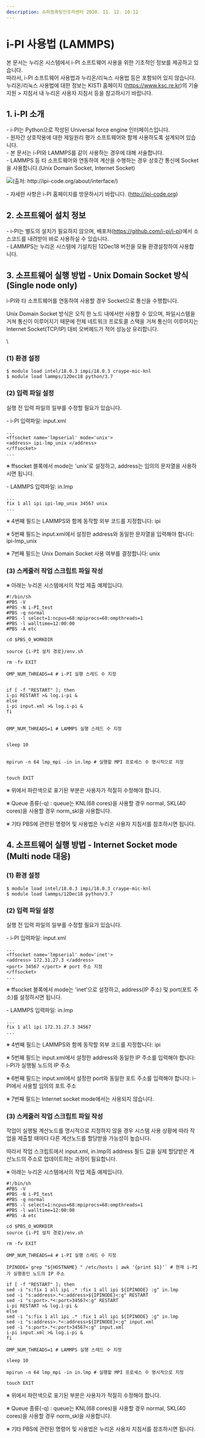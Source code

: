 ```yaml
---
description: 슈퍼컴퓨팅인프라센터 2020. 11. 12. 10:12
---
```


# i-PI 사용법 (LAMMPS)

본 문서는 누리온 시스템에서 i-PI 소프트웨어 사용을 위한 기초적인 정보를 제공하고 있습니다.\
따라서, i-PI 소프트웨어 사용법과 누리온/리눅스 사용법 등은 포함되어 있지 않습니다.\
누리온/리눅스 사용법에 대한 정보는 KISTI 홈페이지 (https://www.ksc.re.kr)의 기술지원 > 지침서 내 누리온 사용자 지침서 등을 참고하시기 바랍니다.

## **1. i-PI 소개**

\- i-PI는 Python으로 작성된 Universal force engine 인터페이스입니다.\
\- 원자간 상호작용에 대한 제일원리 평가 소프트웨어와 함께 사용하도록 설계되어 있습니다.\
\- 본 문서는 i-PI와 LAMMPS를 같이 사용하는 경우에 대해 서술합니다.\
\- LAMMPS 등 타 소프트웨어와 연동하여 계산을 수행하는 경우 상호간 통신에 Socket을 사용합니다.(Unix Domain Socket, Internet Socket)

![(출처: http://ipi-code.org/about/interface/)](../../.gitbook/assets/997BE64A5F9BBF541C.png)

\- 자세한 사항은 i-PI 홈페이지를 방문하시기 바랍니다. (http://ipi-code.org)



## **2. 소프트웨어 설치 정보**

\- i-PI는 별도의 설치가 필요하지 않으며, 배포처(https://github.com/i-pi/i-pi)에서 소스코드를 내려받아 바로 사용하실 수 있습니다.\
\- LAMMPS는 누리온 시스템에 기설치된 12Dec18 버전을 모듈 환경설정하여 사용합니다.



## **3. 소프트웨어 실행 방법 - Unix Domain Socket 방식 (Single node only)**

i-PI와 타 소프트웨어를 연동하여 사용할 경우 Socket으로 통신을 수행합니다.

Unix Domain Socket 방식은 오직 한 노드 내에서만 사용할 수 있으며, 파일시스템을 거쳐 통신이 이루어지기 때문에 전체 네트워크 프로토콜 스택을 거쳐 통신이 이루어지는 Internet Socket(TCP/IP) 대비 오버헤드가 적어 성능상 유리합니다.

\\

### **(1) 환경 설정**

```
$ module load intel/18.0.3 impi/18.0.3 craype-mic-knl
$ module load lammps/12Dec18 python/3.7
```

### **(2) 입력 파일 설정**

실행 전 입력 파일의 일부를 수정할 필요가 있습니다.

\- i-PI 입력파일: input.xml

```
...
<ffsocket name='lmpserial' mode='unix'>
<address> ipi-lmp_unix </address>
</ffsocket>
...
```

※ ffsocket 블록에서 mode는 'unix'로 설정하고, address는 임의의 문자열을 사용하시면 됩니다.



\- LAMMPS 입력파일: in.lmp

```
...
fix 1 all ipi ipi-lmp_unix 34567 unix
...
```

※ 4번째 필드는 LAMMPS와 함께 동작할 외부 코드를 지정합니다: ipi

※ 5번째 필드는 input.xml에서 설정한 address와 동일한 문자열을 입력해야 합니다: ipi-lmp\_unix

※ 7번째 필드는 Unix Domain Socket 사용 여부를 결정합니다: unix



### **(3) 스케줄러 작업 스크립트 파일 작성**

※ 아래는 누리온 시스템에서의 작업 제출 예제입니다.

```
#!/bin/sh
#PBS -V
#PBS -N i-PI_test
#PBS -q normal
#PBS -l select=1:ncpus=68:mpiprocs=68:ompthreads=1
#PBS -l walltime=12:00:00
#PBS -A etc

cd $PBS_O_WORKDIR

source {i-PI 설치 경로}/env.sh

rm -fv EXIT

OMP_NUM_THREADS=4 # i-PI 실행 스레드 수 지정


if [ -f "RESTART" ]; then
i-pi RESTART >& log.i-pi &
else
i-pi input.xml >& log.i-pi &
fi


OMP_NUM_THREADS=1 # LAMMPS 실행 스레드 수 지정


sleep 10


mpirun -n 64 lmp_mpi -in in.lmp # 실행할 MPI 프로세스 수 명시적으로 지정


touch EXIT

```

※ 위에서 파란색으로 표기된 부분은 사용자가 적절히 수정해야 합니다.

※ Queue 종류(-q) : queue는 KNL(68 cores)을 사용할 경우 normal, SKL(40 cores)을 사용할 경우 norm\_skl을 사용합니다.

※ 기타 PBS에 관련된 명령어 및 사용법은 누리온 사용자 지침서를 참조하시면 됩니다.



## **4. 소프트웨어 실행 방법 - Internet Socket mode (Multi node 대응)**

### **(1) 환경 설정**

```
$ module load intel/18.0.3 impi/18.0.3 craype-mic-knl
$ module load lammps/12Dec18 python/3.7
```

### **(2) 입력 파일 설정**

실행 전 입력 파일의 일부를 수정할 필요가 있습니다.

\- i-PI 입력파일: input.xml

```
...
<ffsocket name='lmpserial' mode='inet'>
<address> 172.31.27.3 </address>
<port> 34567 </port> # port 주소 지정
</ffsocket>
...
```

※ ffsocket 블록에서 mode는 'inet'으로 설정하고, address(IP 주소) 및 port(포트 주소)를 설정하시면 됩니다.



\- LAMMPS 입력파일: in.lmp

```
...
fix 1 all ipi 172.31.27.3 34567
...
```

※ 4번째 필드는 LAMMPS와 함께 동작할 외부 코드를 지정합니다: ipi

※ 5번째 필드는 input.xml에서 설정한 address와 동일한 IP 주소를 입력해야 합니다: i-PI가 실행될 노드의 IP 주소

※ 6번째 필드는 input.xml에서 설정한 port와 동일한 포트 주소를 입력해야 합니다: i-PI에서 사용할 임의의 포트 주소

※ 7번째 필드는 Internet socket mode에서는 사용되지 않습니다.



### **(3) 스케줄러 작업 스크립트 파일 작성**

작업이 실행될 계산노드를 명시적으로 지정하지 않을 경우 시스템 사용 상황에 따라 작업을 제출할 때마다 다른 계산노드를 할당받을 가능성이 높습니다.

따라서 작업 스크립트에서 input.xml, in.lmp의 address 필드 값을 실제 할당받은 계산노드의 주소로 업데이트하는 과정이 필요합니다.



※ 아래는 누리온 시스템에서의 작업 제출 예제입니다.

```
#!/bin/sh
#PBS -V
#PBS -N i-PI_test
#PBS -q normal
#PBS -l select=1:ncpus=68:mpiprocs=68:ompthreads=1
#PBS -l walltime=12:00:00
#PBS -A etc

cd $PBS_O_WORKDIR
source {i-PI 설치 경로}/env.sh

rm -fv EXIT

OMP_NUM_THREADS=4 # i-PI 실행 스레드 수 지정

IPINODE=`grep "${HOSTNAME} " /etc/hosts | awk '{print $1}'` # 현재 i-PI가 실행중인 노드의 IP 주소

if [ -f "RESTART" ]; then
sed -i "s:fix 1 all ipi .* :fix 1 all ipi ${IPINODE} :g" in.lmp
sed -i "s:address>.*<:address>${IPINODE}<:g" RESTART
sed -i "s:port>.*<:port>34567<:g" RESTART
i-pi RESTART >& log.i-pi &
else
sed -i "s:fix 1 all ipi .* :fix 1 all ipi ${IPINODE} :g" in.lmp
sed -i "s:address>.*<:address>${IPINODE}<:g" input.xml
sed -i "s:port>.*<:port>34567<:g" input.xml
i-pi input.xml >& log.i-pi &
fi

OMP_NUM_THREADS=1 # LAMMPS 실행 스레드 수 지정

sleep 10

mpirun -n 64 lmp_mpi -in in.lmp # 실행할 MPI 프로세스 수 명시적으로 지정

touch EXIT

```

※ 위에서 파란색으로 표기된 부분은 사용자가 적절히 수정해야 합니다.

※ Queue 종류(-q) : queue는 KNL(68 cores)을 사용할 경우 normal, SKL(40 cores)을 사용할 경우 norm\_skl을 사용합니다.

※ 기타 PBS에 관련된 명령어 및 사용법은 누리온 사용자 지침서를 참조하시면 됩니다.

